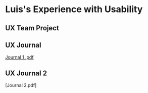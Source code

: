 # Luis's Experience with Usability 


## UX Team Project


## UX Journal 
[Journal 1 .pdf](https://github.com/UsabilityEngineering/ux-portfolio-1010l10/files/6111463/Journal.1.pdf)

## UX Journal 2
[Journal 2.pdf]
